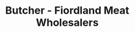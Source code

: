 ---
title: "Butcher - Fiordland Meat Wholesalers"
url: /te-anau/butcher-fiordland-meat-wholesalers/
shop: butcher
---